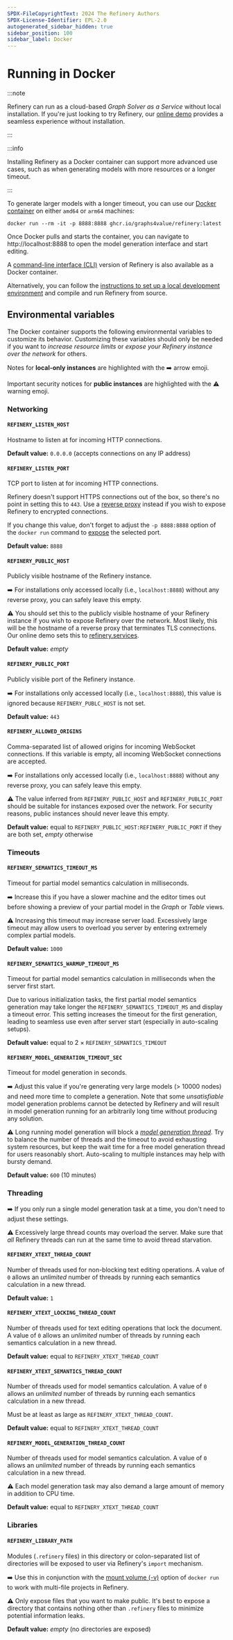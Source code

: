 ```yaml
---
SPDX-FileCopyrightText: 2024 The Refinery Authors
SPDX-License-Identifier: EPL-2.0
autogenerated_sidebar_hidden: true
sidebar_position: 100
sidebar_label: Docker
---
```


# Running in Docker

:::note

Refinery can run as a cloud-based _Graph Solver as a Service_ without local installation.
If you're just looking to try Refinery, our [online demo](https://refinery.services/) provides a seamless experience without installation.

:::

:::info

Installing Refinery as a Docker container can support more advanced use cases, such as when generating models with more resources or a longer timeout.

:::

To generate larger models with a longer timeout, you can use our [Docker container](https://github.com/graphs4value/refinery/pkgs/container/refinery) on either `amd64` or `arm64` machines:

```shell
docker run --rm -it -p 8888:8888 ghcr.io/graphs4value/refinery:latest
```

Once Docker pulls and starts the container, you can navigate to http://localhost:8888 to open the model generation interface and start editing.

A [command-line interface (CLI)](cli) version of Refinery is also available as a Docker container.

Alternatively, you can follow the [instructions to set up a local development environment](/develop/contributing) and compile and run Refinery from source.

## Environmental variables

The Docker container supports the following environmental variables to customize its behavior.
Customizing these variables should only be needed if you want to _increase resource limits_ or _expose your Refinery instance over the network_ for others.

Notes for **local-only instances** are highlighted with the :arrow_right: arrow emoji.

Important security notices for **public instances** are highlighted with the :warning: warning emoji.

### Networking

#### `REFINERY_LISTEN_HOST`

Hostname to listen at for incoming HTTP connections.

**Default value:** `0.0.0.0` (accepts connections on any IP address)

#### `REFINERY_LISTEN_PORT`

TCP port to listen at for incoming HTTP connections.

Refinery doesn't support HTTPS connections out of the box, so there's no point in setting this to `443`. Use a [reverse proxy](https://en.wikipedia.org/wiki/Reverse_proxy) instead if you wish to expose Refinery to encrypted connections.

If you change this value, don't forget to adjust the `-p 8888:8888` option of the `docker run` command to [expose](https://docs.docker.com/reference/cli/docker/container/run/#publish) the selected port.

**Default value:** `8888`

#### `REFINERY_PUBLIC_HOST`

Publicly visible hostname of the Refinery instance.

:arrow_right: For installations only accessed locally (i.e., `localhost:8888`) without any reverse proxy, you can safely leave this empty.

:warning: You should set this to the publicly visible hostname of your Refinery instance if you wish to expose Refinery over the network. Most likely, this will be the hostname of a reverse proxy that terminates TLS connections. Our online demo sets this to [refinery.services](https://refinery.services/).

**Default value:** _empty_

#### `REFINERY_PUBLIC_PORT`

Publicly visible port of the Refinery instance.

:arrow_right: For installations only accessed locally (i.e., `localhost:8888`), this value is ignored because `REFINERY_PUBLC_HOST` is not set.

**Default value:** `443`

#### `REFINERY_ALLOWED_ORIGINS`

Comma-separated list of allowed origins for incoming WebSocket connections. If this variable is empty, all incoming WebSocket connections are accepted.

:arrow_right: For installations only accessed locally (i.e., `localhost:8888`) without any reverse proxy, you can safely leave this empty.

:warning: The value inferred from `REFINERY_PUBLIC_HOST` and `REFINERY_PUBLIC_PORT` should be suitable for instances exposed over the network. For security reasons, public instances should never leave this empty.

**Default value:** equal to `REFINERY_PUBLIC_HOST:REFINERY_PUBLIC_PORT` if they are both set, _empty_ otherwise

### Timeouts

#### `REFINERY_SEMANTICS_TIMEOUT_MS`

Timeout for partial model semantics calculation in milliseconds.

:arrow_right: Increase this if you have a slower machine and the editor times out before showing a preview of your partial model in the _Graph_ or _Table_ views.

:warning: Increasing this timeout may increase server load. Excessively large timeout may allow users to overload you server by entering extremely complex partial models.

**Default value:** `1000`

#### `REFINERY_SEMANTICS_WARMUP_TIMEOUT_MS`

Timeout for partial model semantics calculation in milliseconds when the server first start.

Due to various initialization tasks, the first partial model semantics generation may take longer the `REFINERY_SEMANTICS_TIMEOUT_MS` and display a timeout error. This setting increases the timeout for the first generation, leading to seamless use even after server start (especially in auto-scaling setups).

**Default value:** equal to 2 &times; `REFINERY_SEMANTICS_TIMEOUT`

#### `REFINERY_MODEL_GENERATION_TIMEOUT_SEC`

Timeout for model generation in seconds.

:arrow_right: Adjust this value if you're generating very large models (> 10000 nodes) and need more time to complete a generation. Note that some _unsatisfiable_ model generation problems cannot be detected by Refinery and will result in model generation running for an arbitrarily long time without producing any solution.

:warning: Long running model generation will block a [_model generation thread_](#refinery_model_generation_thread_count). Try to balance the number of threads and the timeout to avoid exhausting system resources, but keep the wait time for a free model generation thread for users reasonably short. Auto-scaling to multiple instances may help with bursty demand.

**Default value:** `600` (10 minutes)

### Threading

:arrow_right: If you only run a single model generation task at a time, you don't need to adjust these settings.

:warning: Excessively large thread counts may overload the server. Make sure that _all_ Refinery threads can run at the same time to avoid thread starvation.

#### `REFINERY_XTEXT_THREAD_COUNT`

Number of threads used for non-blocking text editing operations. A value of `0` allows an _unlimited_ number of threads by running each semantics calculation in a new thread.

**Default value:** `1`

#### `REFINERY_XTEXT_LOCKING_THREAD_COUNT`

Number of threads used for text editing operations that lock the document. A value of `0` allows an _unlimited_ number of threads by running each semantics calculation in a new thread.

**Default value:** equal to `REFINERY_XTEXT_THREAD_COUNT`

#### `REFINERY_XTEXT_SEMANTICS_THREAD_COUNT`

Number of threads used for model semantics calculation. A value of `0` allows an _unlimited_ number of threads by running each semantics calculation in a new thread.

Must be at least as large as `REFINERY_XTEXT_THREAD_COUNT`.

**Default value:** equal to `REFINERY_XTEXT_THREAD_COUNT`

#### `REFINERY_MODEL_GENERATION_THREAD_COUNT`

Number of threads used for model semantics calculation. A value of `0` allows an _unlimited_ number of threads by running each semantics calculation in a new thread.

:warning: Each model generation task may also demand a large amount of memory in addition to CPU time.

**Default value:** equal to `REFINERY_XTEXT_THREAD_COUNT`

### Libraries

#### `REFINERY_LIBRARY_PATH`

Modules (`.refinery` files) in this directory or colon-separated list of directories will be exposed to user via Refinery's `import` mechanism.

:arrow_right: Use this in conjunction with the [mount volume (-v)](https://docs.docker.com/reference/cli/docker/container/run/#volume) option of `docker run` to work with multi-file projects in Refinery.

:warning: Only expose files that you want to make public. It's best to expose a directory that contains nothing other than `.refinery` files to minimize potential information leaks.

**Default value:** _empty_ (no directories are exposed)
